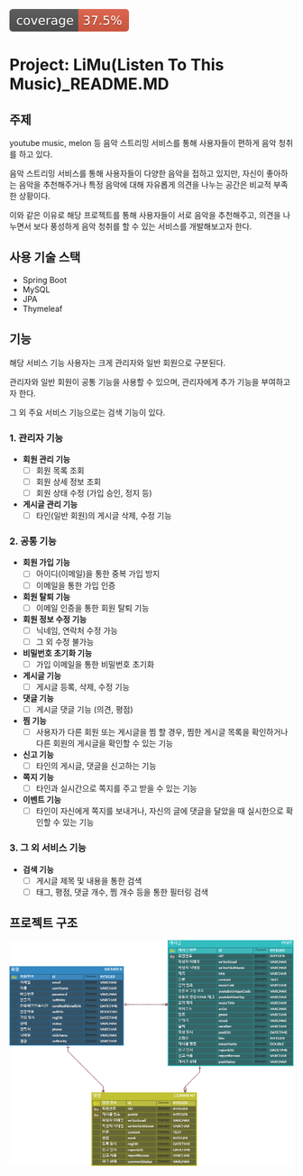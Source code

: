 ![test coverage](.github/badges/jacoco.svg)

# Project: LiMu(Listen To This Music)_README.MD

## 주제

youtube music, melon 등 음악 스트리밍 서비스를 통해 사용자들이 편하게 음악 청취를 하고 있다.

음악 스트리밍 서비스를 통해 사용자들이 다양한 음악을 접하고 있지만, 자신이 좋아하는 음악을 추천해주거나 특정 음악에 대해 자유롭게 의견을 나누는 공간은 비교적 부족한 상황이다.

이와 같은 이유로 해당 프로젝트를 통해 사용자들이 서로 음악을 추천해주고, 의견을 나누면서 보다 풍성하게 음악 청취를 할 수 있는 서비스를 개발해보고자 한다.  

## 사용 기술 스택

- Spring Boot
- MySQL
- JPA
- Thymeleaf  

## 기능

해당 서비스 기능 사용자는 크게 관리자와 일반 회원으로 구분된다.

관리자와 일반 회원이 공통 기능을 사용할 수 있으며, 관리자에게 추가 기능을 부여하고자 한다.

그 외 주요 서비스 기능으로는 검색 기능이 있다.

### 1. 관리자 기능

- **회원 관리 기능**
    - [ ] 회원 목록 조회
    - [ ] 회원 상세 정보 조회
    - [ ] 회원 상태 수정 (가입 승인, 정지 등)
- **게시글 관리 기능**
    - [ ] 타인(일반 회원)의 게시글 삭제, 수정 기능

### 2. 공통 기능

- **회원 가입 기능**
    - [ ] 아이디(이메일)을 통한 중복 가입 방지
    - [ ] 이메일을 통한 가입 인증
- **회원 탈퇴 기능**
    - [ ] 이메일 인증을 통한 회원 탈퇴 기능
- **회원 정보 수정 기능**
    - [ ] 닉네임, 연락처 수정 가능
    - [ ] 그 외 수정 불가능
- **비밀번호 초기화 기능**
    - [ ] 가입 이메일을 통한 비밀번호 초기화
- **게시글 기능**
    - [ ] 게시글 등록, 삭제, 수정 기능
- **댓글 기능**
    - [ ] 게시글 댓글 기능 (의견, 평점)
- **찜 기능**
    - [ ] 사용자가 다른 회원 또는 게시글을 찜 할 경우, 찜한 게시글 목록을 확인하거나 다른 회원의 게시글을 확인할 수 있는 기능
- **신고 기능**
    - [ ] 타인의 게시글, 댓글을 신고하는 기능
- **쪽지 기능**
    - [ ] 타인과 실시간으로 쪽지를 주고 받을 수 있는 기능
- **이벤트 기능**
    - [ ] 타인이 자신에게 쪽지를 보내거나, 자신의 글에 댓글을 달았을 때 실시한으로 확인할 수 있는 기능

### 3. 그 외 서비스 기능

- **검색 기능**
    - [ ] 게시글 제목 및 내용을 통한 검색
    - [ ] 태그, 평점, 댓글 개수, 찜 개수 등을 통한 필터링 검색  

## 프로젝트 구조  
![project ERD](img/Limu_ERD_3.png)